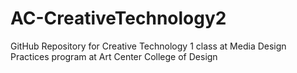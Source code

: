# AC-CreativeTechnology2
GitHub Repository for Creative Technology 1 class at Media Design Practices program at Art Center College of Design
